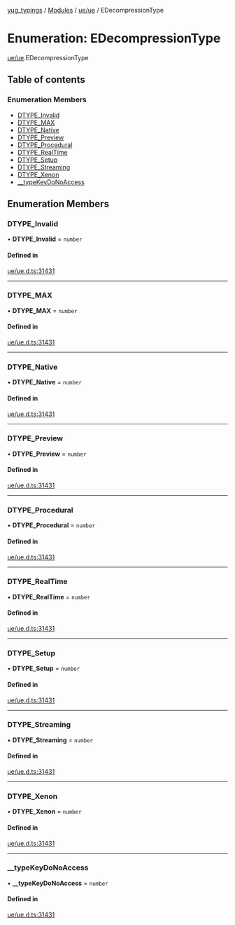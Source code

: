 [yug_typings](../README.md) / [Modules](../modules.md) / [ue/ue](../modules/ue_ue.md) / EDecompressionType

# Enumeration: EDecompressionType

[ue/ue](../modules/ue_ue.md).EDecompressionType

## Table of contents

### Enumeration Members

- [DTYPE\_Invalid](ue_ue.EDecompressionType.md#dtype_invalid)
- [DTYPE\_MAX](ue_ue.EDecompressionType.md#dtype_max)
- [DTYPE\_Native](ue_ue.EDecompressionType.md#dtype_native)
- [DTYPE\_Preview](ue_ue.EDecompressionType.md#dtype_preview)
- [DTYPE\_Procedural](ue_ue.EDecompressionType.md#dtype_procedural)
- [DTYPE\_RealTime](ue_ue.EDecompressionType.md#dtype_realtime)
- [DTYPE\_Setup](ue_ue.EDecompressionType.md#dtype_setup)
- [DTYPE\_Streaming](ue_ue.EDecompressionType.md#dtype_streaming)
- [DTYPE\_Xenon](ue_ue.EDecompressionType.md#dtype_xenon)
- [\_\_typeKeyDoNoAccess](ue_ue.EDecompressionType.md#__typekeydonoaccess)

## Enumeration Members

### DTYPE\_Invalid

• **DTYPE\_Invalid** = `number`

#### Defined in

[ue/ue.d.ts:31431](https://github.com/YugMetaverse/yug_typings/blob/25cad34/ue/ue.d.ts#L31431)

___

### DTYPE\_MAX

• **DTYPE\_MAX** = `number`

#### Defined in

[ue/ue.d.ts:31431](https://github.com/YugMetaverse/yug_typings/blob/25cad34/ue/ue.d.ts#L31431)

___

### DTYPE\_Native

• **DTYPE\_Native** = `number`

#### Defined in

[ue/ue.d.ts:31431](https://github.com/YugMetaverse/yug_typings/blob/25cad34/ue/ue.d.ts#L31431)

___

### DTYPE\_Preview

• **DTYPE\_Preview** = `number`

#### Defined in

[ue/ue.d.ts:31431](https://github.com/YugMetaverse/yug_typings/blob/25cad34/ue/ue.d.ts#L31431)

___

### DTYPE\_Procedural

• **DTYPE\_Procedural** = `number`

#### Defined in

[ue/ue.d.ts:31431](https://github.com/YugMetaverse/yug_typings/blob/25cad34/ue/ue.d.ts#L31431)

___

### DTYPE\_RealTime

• **DTYPE\_RealTime** = `number`

#### Defined in

[ue/ue.d.ts:31431](https://github.com/YugMetaverse/yug_typings/blob/25cad34/ue/ue.d.ts#L31431)

___

### DTYPE\_Setup

• **DTYPE\_Setup** = `number`

#### Defined in

[ue/ue.d.ts:31431](https://github.com/YugMetaverse/yug_typings/blob/25cad34/ue/ue.d.ts#L31431)

___

### DTYPE\_Streaming

• **DTYPE\_Streaming** = `number`

#### Defined in

[ue/ue.d.ts:31431](https://github.com/YugMetaverse/yug_typings/blob/25cad34/ue/ue.d.ts#L31431)

___

### DTYPE\_Xenon

• **DTYPE\_Xenon** = `number`

#### Defined in

[ue/ue.d.ts:31431](https://github.com/YugMetaverse/yug_typings/blob/25cad34/ue/ue.d.ts#L31431)

___

### \_\_typeKeyDoNoAccess

• **\_\_typeKeyDoNoAccess** = `number`

#### Defined in

[ue/ue.d.ts:31431](https://github.com/YugMetaverse/yug_typings/blob/25cad34/ue/ue.d.ts#L31431)
